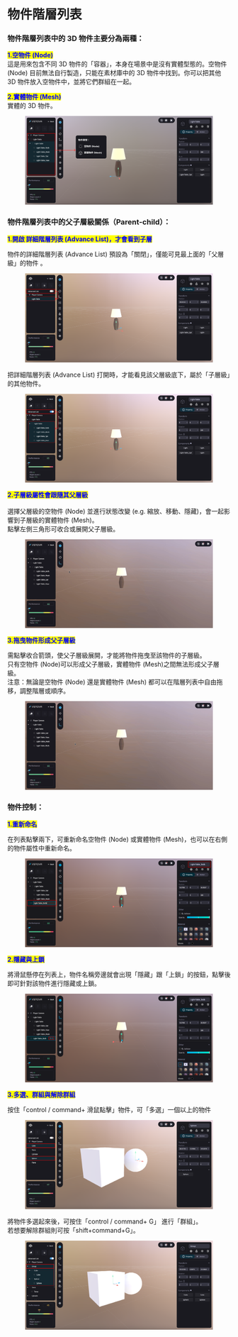 # 物件階層列表

### 物件階層列表中的 3D 物件主要分為兩種：

<mark style="color:blue;">**1.空物件 (Node)**</mark>\
這是用來包含不同 3D 物件的「容器」，本身在場景中是沒有實體型態的。空物件 (Node) 目前無法自行製造，只能在素材庫中的 3D 物件中找到。你可以把其他 3D 物件放入空物件中，並將它們群組在一起。

<mark style="color:blue;">**2.實體物件 (Mesh)**</mark>\
實體的 3D 物件。

<figure><img src="../../../.gitbook/assets/Frame 93 (2).png" alt=""><figcaption></figcaption></figure>

###

### 物件階層列表中的父子層級關係（Parent-child）：



<mark style="color:blue;">**1.開啟 詳細階層列表 (Advance List)，才會看到子層**</mark>

物件的詳細階層列表 (Advance List) 預設為「關閉」，僅能可見最上面的「父層級」的物件 。

<figure><img src="../../../.gitbook/assets/Frame 139.png" alt=""><figcaption></figcaption></figure>



把詳細階層列表 (Advance List) 打開時，才能看見該父層級底下，屬於「子層級」的其他物件。

<figure><img src="../../../.gitbook/assets/Frame 140.png" alt=""><figcaption></figcaption></figure>



<mark style="color:blue;">**2.子層級屬性會跟隨其父層級**</mark>\
\
選擇父層級的空物件 (Node) 並進行狀態改變 (e.g. 縮放、移動、隱藏)，會一起影響到子層級的實體物件 (Mesh)。\
點擊左側三角形可收合或展開父子層級。

<figure><img src="../../../.gitbook/assets/node上層影響下層.gif" alt=""><figcaption></figcaption></figure>



<mark style="color:blue;">**3.拖曳物件形成父子層級**</mark>

需點擊收合箭頭，使父子層級展開，才能將物件拖曳至該物件的子層級。\
只有空物件 (Node)可以形成父子層級，實體物件 (Mesh)之間無法形成父子層級。\
注意：無論是空物件 (Node) 還是實體物件 (Mesh) 都可以在階層列表中自由拖移，調整階層或順序。

<figure><img src="../../../.gitbook/assets/自由拖移.gif" alt=""><figcaption></figcaption></figure>



### 物件控制：



<mark style="color:blue;">**1.重新命名**</mark>

在列表點擊兩下，可重新命名空物件 (Node) 或實體物件 (Mesh)，也可以在右側的物件屬性中重新命名。

<figure><img src="../../../.gitbook/assets/Frame 95.png" alt=""><figcaption></figcaption></figure>



<mark style="color:blue;">**2.隱藏與上鎖**</mark>

將滑鼠懸停在列表上，物件名稱旁邊就會出現「隱藏」跟「上鎖」的按鈕，點擊後即可針對該物件進行隱藏或上鎖。

<figure><img src="../../../.gitbook/assets/Frame 96.png" alt=""><figcaption></figcaption></figure>



&#x20;<mark style="color:blue;">**3.多選、群組與解除群組**</mark>

按住「control / command+ 滑鼠點擊」物件，可「多選」一個以上的物件

<figure><img src="../../../.gitbook/assets/Frame 141.png" alt=""><figcaption></figcaption></figure>



將物件多選起來後，可按住「control / command+ G」 進行「群組」。\
若想要解除群組則可按「shift+command+G」。

<figure><img src="../../../.gitbook/assets/Frame 142.png" alt=""><figcaption></figcaption></figure>
